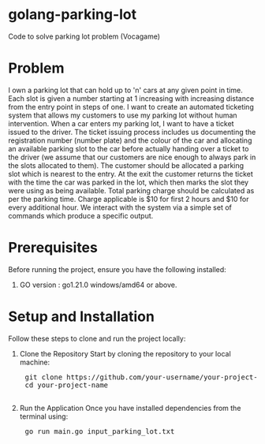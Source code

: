 # golang-parking-lot
Code to solve parking lot problem (Vocagame)

# Problem 
I own a parking lot that can hold up to 'n' cars at any given point in time. Each slot is given a number starting at 1
increasing with increasing distance from the entry point in steps of one. I want to create an automated ticketing
system that allows my customers to use my parking lot without human intervention. When a car enters my parking lot,
I want to have a ticket issued to the driver. The ticket issuing process includes us documenting the registration
number (number plate) and the colour of the car and allocating an available parking slot to the car before actually
handing over a ticket to the driver (we assume that our customers are nice enough to always park in the slots
allocated to them). The customer should be allocated a parking slot which is nearest to the entry. At the exit the
customer returns the ticket with the time the car was parked in the lot, which then marks the slot they were using as
being available. Total parking charge should be calculated as per the parking time. Charge applicable is $10 for first 2
hours and $10 for every additional hour. We interact with the system via a simple set of commands which produce a
specific output. 

# Prerequisites
Before running the project, ensure you have the following installed:

1. GO version : go1.21.0 windows/amd64 or above.

# Setup and Installation
Follow these steps to clone and run the project locally:
1. Clone the Repository
Start by cloning the repository to your local machine:
<div class="code-container">
  <pre id="command-text">
    git clone https://github.com/your-username/your-project-name.git
    cd your-project-name
  </pre>
</div>

2. Run the Application Once you have installed dependencies from the terminal using:
<div class="code-container">
  <pre id="command-text">
    go run main.go input_parking_lot.txt
  </pre>
</div>